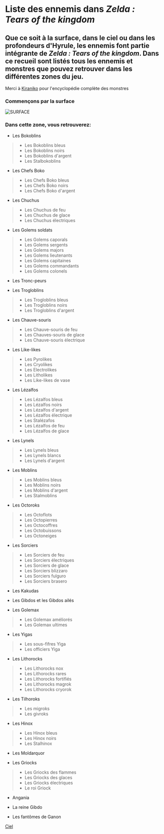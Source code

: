 # Liste des ennemis dans *Zelda : Tears of the kingdom*
## Que ce soit à la surface, dans le ciel ou dans les profondeurs d'Hyrule, les ennemis font partie intégrante de *Zelda : Tears of the kingdom*. Dans ce recueil sont listés tous les ennemis et monstres que pouvez retrouver dans les différentes zones du jeu.
Merci à [Kiraniko](https://zelda.kiranico.com/fr-CA) pour l'encyclopédie complète des monstres

### Commençons par la surface

![SURFACE](https://github.com/emmamichel19/RecueilEnnemisTOTK/assets/144808143/3d74ee01-87f3-4e88-9874-2ac2799e9df8)


### Dans cette zone, vous retrouverez:

* Les Bokoblins
>* Les Bokoblins bleus
>* Les Bokoblins noirs
>* Les Bokoblins d'argent
>* Les Stalbokoblins


* Les Chefs Boko
>* Les Chefs Boko bleus
>* Les Chefs Boko noirs
>* Les Chefs Boko d'argent


* Les Chuchus
>* Les Chuchus de feu
>* Les Chuchus de glace
>* Les Chuchus électriques


* Les Golems soldats
>* Les Golems caporals
>* Les Golems sergents
>* Les Golems majors
>* Les Golems lieutenants
>* Les Golems capitaines
>* Les Golems commandants
>* Les Golems colonels


* Les Tronc-peurs


* Les Trogloblins
>* Les Trogloblins bleus
>* Les Trogloblins noirs
>* Les Trogloblins d'argent


* Les Chauve-souris
>* Les Chauve-souris de feu
>* Les Chauves-souris de glace
>* Les Chauve-souris électrique


* Les Like-likes
>* Les Pyrolikes
>* Les Cryolikes
>* Les Electrolikes
>* Les Litholikes
>* Les Like-likes de vase


* Les Lézalfos
>* Les Lézalfos bleus
>* Les Lézalfos noirs
>* Les Lézalfos d'argent
>* Les Lézalfos électrique
>* Les Stalézafos
>* Les Lézalfos de feu
>* Les Lézalfos de glace


* Les Lynels
>* Les Lynels bleus
>* Les Lynels blancs
>* Les Lynels d'argent


* Les Moblins
>* Les Moblins bleus
>* Les Moblins noirs
>* Les Moblins d'argent
>* Les Stalmoblins


* Les Octoroks
>* Les Octoflots
>* Les Octopierres
>* Les Octocoffres
>* Les Octobuissons
>* Les Octoneiges


* Les Sorciers
>* Les Sorciers de feu
>* Les Sorciers électriques
>* Les Sorciers de glace
>* Les Sorciers blizzaro
>* Les Sorciers fulguro
>* Les Sorciers brasero


* Les Kakudas


* Les Gibdos et les Gibdos ailés


* Les Golemax
>* Les Golemax améliorés
>* Les Golemax ultimes


* Les Yigas
>* Les sous-fifres Yiga
>* Les officiers Yiga


* Les Lithorocks
>* Les Lithorocks nox
>* Les Lithorocks rares
>* Les Lithorocks fortifiés
>* Les Lithorocks magrok
>* Les Lithorocks cryorok


* Les Tilhoroks
>* Les migroks
>* Les givroks


* Les Hinox
>* Les Hinox bleus
>* Les Hinox noirs
>* Les Stalhinox


* Les Moldarquor


* Les Griocks
>* Les Griocks des flammes
>* Les Griocks des glaces
>* Les Griocks électriques
>* Le roi Griock


* Angania


* La reine Gibdo


* Les fantômes de Ganon


[Ciel](Profondeurs.md)
